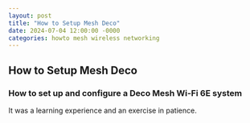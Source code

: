 ```yaml
---
layout: post
title: "How to Setup Mesh Deco"
date: 2024-07-04 12:00:00 -0000
categories: howto mesh wireless networking 
---
```

## How to Setup Mesh Deco 
### How to set up and configure a Deco Mesh Wi-Fi 6E system
It was a learning experience and an exercise in patience.